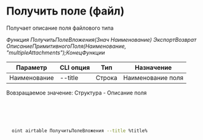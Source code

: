 ﻿---
sidebar_position: 5
---

# Получить поле (файл)
 Получает описание поля файлового типа


*Функция ПолучитьПолеВложения(Знач Наименование) ЭкспортВозврат ОписаниеПримитивногоПоля(Наименование, "multipleAttachments");КонецФункции*

  | Параметр | CLI опция | Тип | Назначение |
  |-|-|-|-|
  | Наименование | --title | Строка | Наименование поля |

  
  Вовзращаемое значение:   Структура -  Описание поля

```bsl title="Пример кода"
	

	
```

```sh title="Пример команд CLI"
    
  oint airtable ПолучитьПолеВложения --title %title%

```


```json title="Результат"



```
